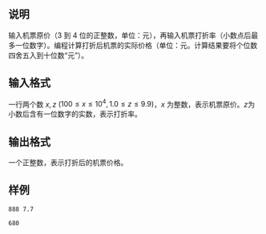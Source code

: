 <h2>说明</h2>

输入机票原价（$3$ 到 $4$ 位的正整数，单位：元），再输入机票打折率（小数点后最多一位数字）。编程计算打折后机票的实际价格（单位：元。计算结果要将个位数四舍五入到十位数“元”）。
<h2>输入格式</h2>

一行两个数 $x,z$ ($100 \le x \le 10^4,1.0 \le z \le 9.9$)，$x$ 为整数，表示机票原价。$z$为小数后含有一位数字的实数，表示打折率。

<h2>输出格式</h2>

一个正整数，表示打折后的机票价格。

<h2>样例</h2>
<pre><code class="language-input1">888 7.7</code></pre><pre><code class="language-output1">680
</code></pre>
